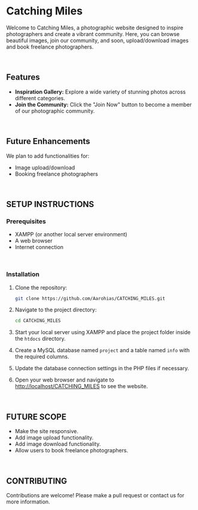 # Catching Miles

Welcome to Catching Miles, a photographic website designed to inspire photographers and create a vibrant community. Here, you can browse beautiful images, join our community, and soon, upload/download images and book freelance photographers.

<br>

## Features

- **Inspiration Gallery:** Explore a wide variety of stunning photos across different categories.
- **Join the Community:** Click the "Join Now" button to become a member of our photographic community.

<br>

## Future Enhancements

We plan to add functionalities for:
- Image upload/download
- Booking freelance photographers

<br>

## SETUP INSTRUCTIONS

### Prerequisites

- XAMPP (or another local server environment)
- A web browser
- Internet connection

<br>

### Installation

1. Clone the repository:
    ```bash
    git clone https://github.com/Aarohias/CATCHING_MILES.git
    ```

2. Navigate to the project directory:
    ```bash
    cd CATCHING_MILES
    ```

3. Start your local server using XAMPP and place the project folder inside the `htdocs` directory.

4. Create a MySQL database named `project` and a table named `info` with the required columns.

5. Update the database connection settings in the PHP files if necessary.

6. Open your web browser and navigate to [http://localhost/CATCHING_MILES](http://localhost/CATCHING_MILES) to see the website. 

<br>

## FUTURE SCOPE

- Make the site responsive.
- Add image upload functionality.
- Add image download functionality.
- Allow users to book freelance photographers.

<br>

## CONTRIBUTING

Contributions are welcome! Please make a pull request or contact us for more information.
